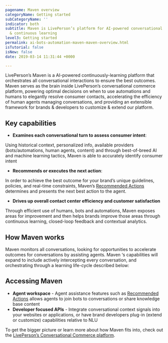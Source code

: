 ```yaml
---
pagename: Maven overview
categoryName: Getting started
subCategoryName: ''
indicator: both
subtitle: Maven is LivePerson’s platform for AI-powered conversational orchestration
  & continuous learning
level3: Getting started
permalink: ai-bots-automation-maven-maven-overview.html
isTutorial: false
isNew: false
date: 2019-03-14 11:31:44 +0000

---
```

LivePerson’s Maven is a AI-powered continuously-learning platform that orchestrates all conversational interactions to ensure the best outcomes. Maven serves as the brain inside LivePerson’s conversational commerce platform, powering optimal decisions on when to use automations and humans to elegantly resolve consumer contacts, accelerating the efficiency of human agents managing conversations, and providing an extensible framework for brands & developers to customize & extend our platform.

## Key capabilities

* **Examines each conversational turn to assess consumer intent**:

Using historical context, personalized info, available providers (bots/automations, human agents, content) and through best-of-breed AI and machine learning tactics, Maven is able to accurately identify consumer intent

* **Recommends or executes the next action**:

In order to achieve the best outcome for your brand’s unique guidelines, policies, and real-time constraints, Maven’s [Recommended Actions](ai-bots-automation-maven-recommended-actions.html) determines and presents the next best action to the agent.

* **Drives up overall contact center efficiency and customer satisfaction**

Through efficient use of humans, bots and automations, Maven exposes areas for improvement and then helps brands improve those areas through continuous learning, closed-loop feedback and contextual analytics.

## How Maven works

Maven monitors all conversations, looking for opportunities to accelerate outcomes for conversations by assisting agents. Maven ‘s capabilities will expand to include actively intercepting every conversation, and orchestrating through a learning life-cycle described below:

## Accessing Maven

* **Agent workspace** - Agent assistance features such as [Recommended Actions](ai-bots-automation-maven-recommended-actions.html) allows agents to join bots to conversations or share knowledge base content
* **Developer focused APIs** - Integrate conversational context signals into your websites or applications, or have brand developers  plug-in (extend or customize) capabilities relative to NLU

  
To get the bigger picture or learn more about how Maven fits into, check out the [LivePerson’s Conversational Commerce platform](https://knowledge.liveperson.com/getting-started-livepersons-conversational-commerce-platform.html#how-our-conversational-platform-works).